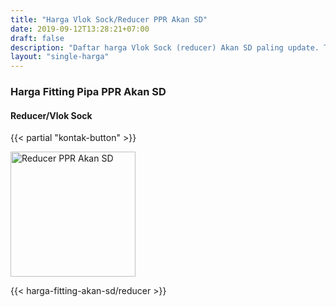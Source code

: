```yaml
---
title: "Harga Vlok Sock/Reducer PPR Akan SD"
date: 2019-09-12T13:28:21+07:00
draft: false
description: "Daftar harga Vlok Sock (reducer) Akan SD paling update. Tersedia berbagai sambungan pipa PPR Akan SD."
layout: "single-harga"
---
```


### Harga Fitting Pipa PPR Akan SD

#### Reducer/Vlok Sock

{{< partial "kontak-button" >}}

<img src="../img/akan-sd/reducer.jpg" alt="Reducer PPR Akan SD" width="200">

{{< harga-fitting-akan-sd/reducer >}}

